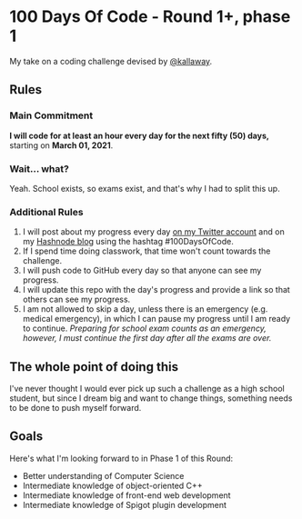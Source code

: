 # 100 Days Of Code - Round 1+, phase 1
My take on a coding challenge devised by [@kallaway](https://github.com/kallaway).

## Rules
### Main Commitment
**I will code for at least an hour every day for the next fifty (50) days,** starting on **March 01, 2021**.

### Wait... what?
Yeah. School exists, so exams exist, and that's why I had to split this up.


### Additional Rules

1.  I will post about my progress every day [on my Twitter account](twitter.com/TwoDevBits) and on my [Hashnode blog](https://2qb.hashnode.dev/) using the hashtag #100DaysOfCode.
2.  If I spend time doing classwork, that time won't count towards the challenge.
3.  I will push code to GitHub every day so that anyone can see my progress.
4.  I will update this repo with the day's progress and provide a link so that others can see my progress.
5. I am not allowed to skip a day, unless there is an emergency (e.g. medical emergency), in which I can pause my progress until I am ready to continue. *Preparing for school exam counts as an emergency, however, I must continue the first day after all the exams are over.*

## The whole point of doing this
I've never thought I would ever pick up such a challenge as a high school student, but since I dream big and want to change things, something needs to be done to push myself forward.

## Goals
Here's what I'm looking forward to in Phase 1 of this Round:
-   Better understanding of Computer Science
-   Intermediate knowledge of object-oriented C++
-   Intermediate knowledge of front-end web development
-   Intermediate knowledge of Spigot plugin development
